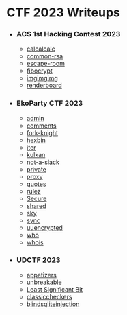 # CTF 2023 Writeups

- ### ACS 1st Hacking Contest 2023
  - [calcalcalc](/acs2023/calcalcalc/index.md)
  - [common-rsa](/acs2023/common-rsa/index.md)
  - [escape-room](/acs2023/escape-room/index.md)
  - [fibocrypt](/acs2023/fibocrypt/index.md)
  - [imgimgimg](/acs2023/imgimgimg/index.md)
  - [renderboard](/acs2023/renderboard/index.md)

- ### EkoParty CTF 2023
  - [admin](/ekoparty2023/admin/index.md)
  - [comments](/ekoparty2023/comments/index.md)
  - [fork-knight](/ekoparty2023/fork-knight/index.md)
  - [hexbin](/ekoparty2023/hexbin/index.md)
  - [iter](/ekoparty2023/iter/index.md)
  - [kulkan](/ekoparty2023/kulkan/index.md)
  - [not-a-slack](/ekoparty2023/not-a-slack/index.md)
  - [private](/ekoparty2023/private/index.md)
  - [proxy](/ekoparty2023/proxy/index.md)
  - [quotes](/ekoparty2023/quotes/index.md)
  - [rulez](/ekoparty2023/rulez/index.md)
  - [Secure](/ekoparty2023/Secure/index.md)
  - [shared](/ekoparty2023/shared/index.md)
  - [sky](/ekoparty2023/sky/index.md)
  - [sync](/ekoparty2023/sync/index.md)
  - [uuencrypted](/ekoparty2023/uuencrypted/index.md)
  - [who](/ekoparty2023/who/index.md)
  - [whois](/ekoparty2023/whois/index.md)

- ### UDCTF 2023
  - [appetizers](/udctf2023/crypto/appetizers/index.md)
  - [unbreakable](/udctf2023/crypto/unbreakable/index.md)
  - [Least Significant Bit](/udctf2023/misc/LeastSignificantColor/index.md)
  - [classiccheckers](/udctf2023/reverseengineering/classiccheckers/index.md)
  - [blindsqliteinjection](/udctf2023/web/blindsqliteinjection/index.md)


